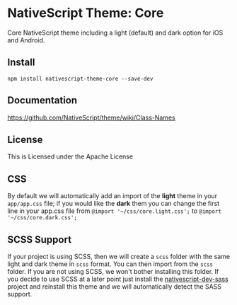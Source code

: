 # NativeScript Theme: Core

Core NativeScript theme including a light (default) and dark option for iOS and Android.

## Install

`npm install nativescript-theme-core --save-dev`

## Documentation

https://github.com/NativeScript/theme/wiki/Class-Names

## License

This is Licensed under the Apache License

## CSS

By default we will automatically add an import of the **light** theme in your `app/app.css` file; if you would like the **dark** them you can change the first line in your app.css file from 
 `@import '~/css/core.light.css';` to `@import '~/css/core.dark.css'; `
 
## SCSS Support

If your project is using SCSS, then we will create a `scss` folder with the same light and dark theme in `scss` format. You can then import from the `scss` folder.
If you are not using SCSS, we won't bother installing this folder. If you decide to use SCSS at a later point just install the [nativescript-dev-sass](https://github.com/toddanglin/nativescript-dev-sass) project and reinstall this theme and we will automatically detect the SASS support. 